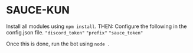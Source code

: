 # SAUCE-KUN

Install all modules using `npm install`.
THEN: Configure the following in the config.json file.
`"discord_token"`
`"prefix"`
`"sauce_token" `
 
Once this is done, run the bot using `node .`
